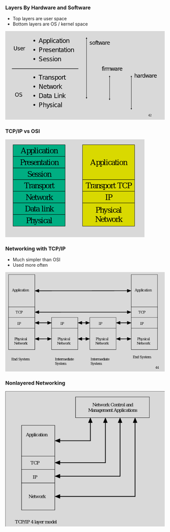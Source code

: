 
### Layers By Hardware and Software

- Top layers are user space 
- Bottom layers are OS / kernel space

![layers](./layered.png)

### TCP/IP vs OSI 

![TCP/IP](./tcp_ip.png)

### Networking with TCP/IP

- Much simpler than OSI
- Used more often

![TCP Networking](tcp_comms.png)

### Nonlayered Networking

![Nonlayered](non_layered.png)

